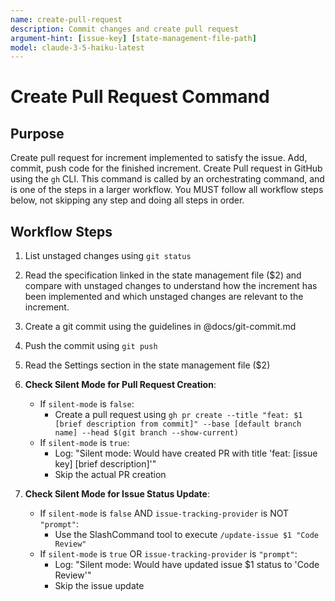 ```yaml
---
name: create-pull-request
description: Commit changes and create pull request
argument-hint: [issue-key] [state-management-file-path]
model: claude-3-5-haiku-latest
---
```


# Create Pull Request Command

## Purpose

Create pull request for increment implemented to satisfy the issue.
Add, commit, push code for the finished increment. Create Pull request in GitHub using the `gh` CLI.
This command is called by an orchestrating command, and is one of the steps in a larger workflow.
You MUST follow all workflow steps below, not skipping any step and doing all steps in order.

## Workflow Steps

1. List unstaged changes using `git status`

2. Read the specification linked in the state management file ($2) and compare with unstaged changes to understand how the increment has been implemented and which unstaged changes are relevant to the increment.

3. Create a git commit using the guidelines in @docs/git-commit.md

4. Push the commit using `git push`

5. Read the Settings section in the state management file ($2)

6. **Check Silent Mode for Pull Request Creation**:
   - If `silent-mode` is `false`:
     - Create a pull request using `gh pr create --title "feat: $1 [brief description from commit]" --base [default branch name] --head $(git branch --show-current)`
   - If `silent-mode` is `true`:
     - Log: "Silent mode: Would have created PR with title 'feat: [issue key] [brief description]'"
     - Skip the actual PR creation

7. **Check Silent Mode for Issue Status Update**:
   - If `silent-mode` is `false` AND `issue-tracking-provider` is NOT `"prompt"`:
     - Use the SlashCommand tool to execute `/update-issue $1 "Code Review"`
   - If `silent-mode` is `true` OR `issue-tracking-provider` is `"prompt"`:
     - Log: "Silent mode: Would have updated issue $1 status to 'Code Review'"
     - Skip the issue update
